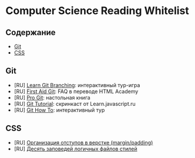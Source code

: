 Computer Science Reading Whitelist
==================================

Содержание
----------

* [Git](#git)
* [CSS](#css)

<a name="git">

## Git

* [RU] [Learn Git Branching](https://learngitbranching.js.org/): интерактивный тур-игра
* [RU] [First Aid Git](http://firstaidgit.ru/#/): FAQ в переводе HTML Academy
* [RU] [Pro Git](https://git-scm.com/book/ru/v2): настольная книга
* [RU] [Git Tutorial](https://learn.javascript.ru/screencast/git): скринкаст от Learn.javascript.ru
* [RU] [Git How To](https://githowto.com/ru): интерактивный тур

## CSS

* [RU] [Организация отступов в верстке (margin/padding)](https://habr.com/ru/post/340420/)
* [RU] [Десять заповедей логичных файлов стилей](http://css-live.ru/articles/desyat-zapovedej-logichnyx-fajlov-stilej.html)
